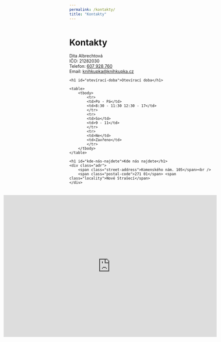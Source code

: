 ```yaml
---
permalink: /kontakty/
title: "Kontakty"
---
```

<div style="float:left; width=30%">
<div class="vcard">
    <h1 id="kontakty">Kontakty</h1> 
    Dita Albrechtová<br />
    IČO: 21282030<br />
    Telefon: <a href="tel:+420607928760">607 928 760</a><br />
    Email: <a href="mailto:knihkupka@knihkupka.cz">knihkupka@knihkupka.cz</a>

    <h1 id="otevírací-doba">Otevírací doba</h1>

    <table>
        <tbody>
            <tr>
            <td>Po - Pá</td>
            <td>8:30 - 11:30 12:30 - 17</td>
            </tr>
            <tr>
            <td>So</td>
            <td>9 - 11</td>
            </tr>
            <tr>
            <td>Ne</td>
            <td>Zavřeno</td>
            </tr>
        </tbody>
    </table>

    <h1 id="kde-nás-najdete">Kde nás najdete</h1>
    <div class="adr">
        <span class="street-address">Komenského nám. 105</span><br />
        <span class="postal-code">271 01</span> <span class="locality">Nové Strašecí</span>
    </div>
</div>
</div>
<div style="float:right; width=70%; padding: 20px;">
    <iframe style="border:none" src="https://frame.mapy.cz/s/fosavuluzu" width="700" height="466" frameborder="0"></iframe>
</div>
<div style="clear:both"></div>



